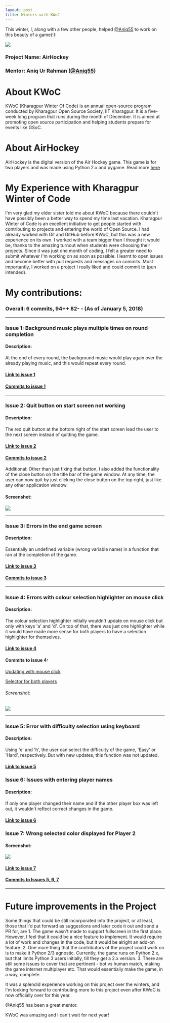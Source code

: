 ```yaml
---
layout: post
title: Winters with KWoC
---
```


This winter, I, along with a few other people, helped [@Aniq55] to work on this beauty of a game(!):


![](https://raw.githubusercontent.com/vineetjc/vineetjc.github.io/master/images/playscreen.png)

### Project Name: AirHockey
### Mentor: Aniq Ur Rahman ([@Aniq55])
[@Aniq55]: https://github.com/Aniq55

# About KWoC
KWoC (Kharagpur Winter Of Code) is an annual open-source program conducted by Kharagpur Open Source Society, IIT Kharagpur. It is a five-week long program that runs during the month of December. It is aimed at promoting open source participation and helping students prepare for events like GSoC.

# About AirHockey
AirHockey is the digital version of the Air Hockey game. This game is for two players and was made using Python 2.x and pygame. Read more [here]

[here]: https://github.com/NITDgpOS/AirHockey#about-air-hockey

# My Experience with Kharagpur Winter of Code

I'm very glad my elder sister told me about KWoC because there couldn't have possibly been a better way to spend my time last vacation. Kharagpur Winter of Code is an excellent initiative to get people started with contributing to projects and entering the world of Open Source. I had already worked with Git and GitHub before KWoC, but this was a new experience on its own. I worked with a team bigger than I thought it would be, thanks to the amazing turnout when students were choosing their projects. Since it was just one month of coding, I felt a greater need to submit whatever I'm working on as soon as possible. I learnt to open issues and become better with pull requests and messages on commits. Most importantly, I worked on a project I really liked and could commit to (pun intended). 

# My contributions:
### Overall: 6 commits, 94++ 82- - (As of January 5, 2018)
---
### Issue 1: Background music plays multiple times on round completion

#### Description: 
At the end of every round, the background music would play again over the already playing music, and this would repeat every round.
#### [Link to issue 1]
[Link to issue 1]: https://github.com/NITDgpOS/AirHockey/issues/97
#### [Commits to issue 1]
[Commits to issue 1]: https://github.com/NITDgpOS/AirHockey/pull/106

---

### Issue 2: Quit button on start screen not working 

#### Description: 
The red quit button at the bottom right of the start screen lead the user to the next screen instead of quitting the game.
#### [Link to issue 2] 
[Link to issue 2]: https://github.com/NITDgpOS/AirHockey/issues/145
#### [Commits to issue 2] 
[Commits to issue 2]: https://github.com/NITDgpOS/AirHockey/pull/148
Additional: Other than just fixing that button, I also added the functionality of the close button on the title bar of the game window. At any time, the user can now quit by just clicking the close button on the top right, just like any other application window.
#### Screenshot: 

![](https://raw.githubusercontent.com/vineetjc/vineetjc.github.io/master/images/quit.png)

---

### Issue 3: Errors in the end game screen

#### Description: 
Essentially an undefined variable (wrong variable name) in a function that ran at the completion of the game.
#### [Link to issue 3] 
[Link to issue 3]: https://github.com/NITDgpOS/AirHockey/issues/147
    
#### [Commits to issue 3] 
[Commits to issue 3]: https://github.com/NITDgpOS/AirHockey/pull/149

---

### Issue 4: Errors with colour selection highlighter on mouse click

#### Description:
The colour selection highlighter initially wouldn't update on mouse click but only with keys 'a' and 'd'.  On top of that, there was just one highlighter while it would have made more sense for both players to have a selection highlighter for themselves.
#### [Link to issue 4]
[Link to issue 4]:https://github.com/NITDgpOS/AirHockey/issues/162

#### Commits to issue 4:
[Updating with mouse click]

[Updating with mouse click]: https://github.com/NITDgpOS/AirHockey/pull/156

[Selector for both players]

[Selector for both players]: https://github.com/NITDgpOS/AirHockey/pull/167

###### Screenshot:

![](https://raw.githubusercontent.com/vineetjc/vineetjc.github.io/master/images/startscreen.png)

---

### Issue 5: Error with difficulty selection using keyboard 

#### Description:
Using 'e' and 'h', the user can select the difficulty of the game, 'Easy' or 'Hard', respectively. But with new updates, this function was not updated.
#### [Link to issue 5]
[Link to issue 5]: https://github.com/NITDgpOS/AirHockey/issues/187

### Issue 6: Issues with entering player names

#### Description: 
If only one player changed their name and if the other player box was left out, it wouldn't reflect correct changes in the game.
#### [Link to issue 6]
[Link to issue 6]: https://github.com/NITDgpOS/AirHockey/issues/186

### Issue 7: Wrong selected color displayed for Player 2

#### Screenshot:
![](https://raw.githubusercontent.com/vineetjc/vineetjc.github.io/master/images/error.png)

#### [Link to issue 7]
[Link to issue 7]: https://github.com/NITDgpOS/AirHockey/issues/188

#### [Commits to Issues 5, 6, 7] 
[Commits to Issues 5, 6, 7]: https://github.com/NITDgpOS/AirHockey/pull/189

---

# Future improvements in the Project

Some things that could be still incorporated into the project, or at least, those that I'd put forward as suggestions and later code it out and send a PR for, are
    1. The game wasn't made to support fullscreen in the first place. However, I feel that it could be a nice feature to implement. It would require a lot of work and changes in the code, but it would be alright an add-on feature. 
    2. One more thing that the contributors of the project could work on is to make it Python 2/3 agnostic. Currently, the game runs on Python 2.x, but that limits Python 3 users initially, till they get a 2.x version.
    3. There are still some issues to cover that are pertinent - bot vs human match, making the game internet multiplayer etc. That would essentially make the game, in a way, complete.
    
It was a splendid experience working on this project over the winters, and I'm looking forward to contributing more to this project even after KWoC is now officially over for this year.

@Aniq55 has been a great mentor. 

KWoC was amazing and I can't wait for next year!
